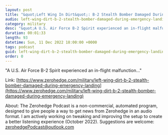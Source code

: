 ```yaml
---
layout: post
title: "&quot;Left Wing In Dirt&quot;: B-2 Stealth Bomber Damaged During Emergency Landing"
audio: left-wing-dirt-b-2-stealth-bomber-damaged-during-emergency-landing-0
category: military
desc: "&quot;A U.S. Air Force B-2 Spirit experienced an in-flight malfunction...&quot; "
duration: 00:01:33
length: 93
datetime: Sun, 11 Dec 2022 18:00:00 +0000
tags: podcast
guid: left-wing-dirt-b-2-stealth-bomber-damaged-during-emergency-landing-0
order: 0
---
```

&quot;A U.S. Air Force B-2 Spirit experienced an in-flight malfunction...&quot; 

Link: [https://www.zerohedge.com/military/left-wing-dirt-b-2-stealth-bomber-damaged-during-emergency-landing](https://www.zerohedge.com/military/left-wing-dirt-b-2-stealth-bomber-damaged-during-emergency-landing)

About: The Zerohedge Podcast is a non-commercial, automated program, designed to give people a way to get news from Zerohedge in an audio format.  I am actively working on tweaking and improving the setup to create a better listening experience (October 2022).  Suggestions are welcome: [zerohedgePodcast@outlook.com](mailto:zerohedgePodcast@outlook.com)